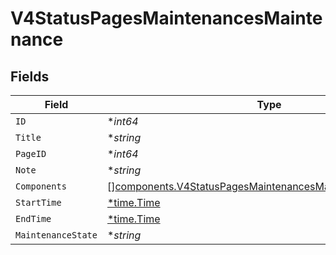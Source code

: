 # V4StatusPagesMaintenancesMaintenance


## Fields

| Field                                                                                                                                  | Type                                                                                                                                   | Required                                                                                                                               | Description                                                                                                                            |
| -------------------------------------------------------------------------------------------------------------------------------------- | -------------------------------------------------------------------------------------------------------------------------------------- | -------------------------------------------------------------------------------------------------------------------------------------- | -------------------------------------------------------------------------------------------------------------------------------------- |
| `ID`                                                                                                                                   | **int64*                                                                                                                               | :heavy_minus_sign:                                                                                                                     | N/A                                                                                                                                    |
| `Title`                                                                                                                                | **string*                                                                                                                              | :heavy_minus_sign:                                                                                                                     | N/A                                                                                                                                    |
| `PageID`                                                                                                                               | **int64*                                                                                                                               | :heavy_minus_sign:                                                                                                                     | N/A                                                                                                                                    |
| `Note`                                                                                                                                 | **string*                                                                                                                              | :heavy_minus_sign:                                                                                                                     | N/A                                                                                                                                    |
| `Components`                                                                                                                           | [][components.V4StatusPagesMaintenancesMaintenanceComponent](../../models/components/v4statuspagesmaintenancesmaintenancecomponent.md) | :heavy_minus_sign:                                                                                                                     | N/A                                                                                                                                    |
| `StartTime`                                                                                                                            | [*time.Time](https://pkg.go.dev/time#Time)                                                                                             | :heavy_minus_sign:                                                                                                                     | N/A                                                                                                                                    |
| `EndTime`                                                                                                                              | [*time.Time](https://pkg.go.dev/time#Time)                                                                                             | :heavy_minus_sign:                                                                                                                     | N/A                                                                                                                                    |
| `MaintenanceState`                                                                                                                     | **string*                                                                                                                              | :heavy_minus_sign:                                                                                                                     | N/A                                                                                                                                    |